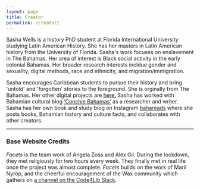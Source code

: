 ```yaml
---
layout: page
title: Creator
permalink: /creator/
---
```

Sasha Wells is a history PhD student at Florida International University studying Latin American History. She has her masters in Latin American history from the University of Florida. Sasha's work focuses on enslavement in The Bahamas. Her area of interest is Black social activity in the early colonial Bahamas. Her broader research interests incldue gender and sexuality, digital methods, race and ethnicity, and migration/immigration. 

Sasha encourages Caribbean students to pursue their history and bring 'untold' and 'forgotten' stories to the foreground. She is orginally from The Bahamas. Her other digital projects are [here.](https://storymaps.arcgis.com/stories/77771e31a06e449088023434e6cf2c02) Sasha has worked with Bahamian cultural blog [‘Conchie Bahamas’](https://www.instagram.com/conchie.bahamas/) as a researcher and writer. Sasha has her own book and study blog on Instagram [bahareads](https://www.instagram.com/bahareads) where she posts books, Bahamian history and culture facts, and collaborates with other creators.

---

### Base Website Credits

_Facets_ is the team work of Angela Zoss and Alex Gil. During the lockdown, they met religiously for two hours every week. They finally met in real life once the project was almost complete. _Facets_ builds on the work of Marii Nyröp, and the cheerful encouragement of the Wax community which gathers on [a channel on the Code4Lib Slack](https://code4lib.slack.com/archives/C01DKQ44GE4).
